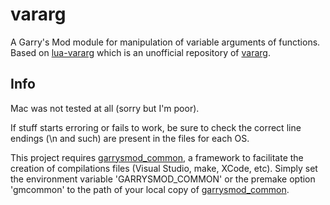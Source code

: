 # vararg

A Garry's Mod module for manipulation of variable arguments of functions. Based on [lua-vararg][1] which is an unofficial repository of [vararg][2].

## Info

Mac was not tested at all (sorry but I'm poor).

If stuff starts erroring or fails to work, be sure to check the correct line endings (\n and such) are present in the files for each OS.

This project requires [garrysmod_common][2], a framework to facilitate the creation of compilations files (Visual Studio, make, XCode, etc). Simply set the environment variable 'GARRYSMOD_COMMON' or the premake option 'gmcommon' to the path of your local copy of [garrysmod_common][2].


  [1]: https://github.com/moteus/lua-vararg
  [2]: http://www.tecgraf.puc-rio.br/~maia/lua/vararg
  [3]: https://bitbucket.org/danielga/garrysmod_common
